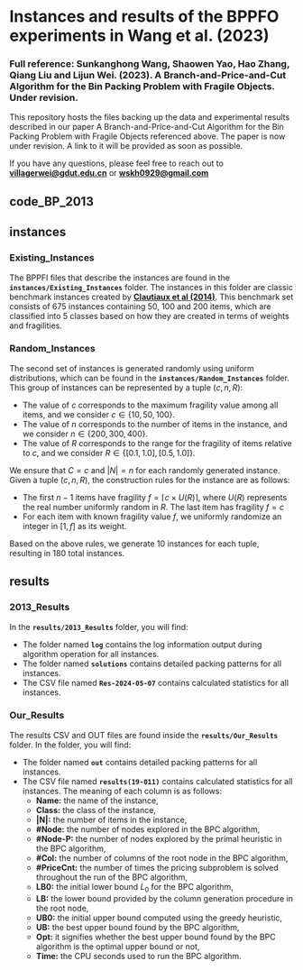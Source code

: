 # Instances and results of the BPPFO experiments in Wang et al. (2023)

### Full reference: Sunkanghong Wang, Shaowen Yao, Hao Zhang, Qiang Liu and Lijun Wei. (2023). A Branch-and-Price-and-Cut Algorithm for the Bin Packing Problem with Fragile Objects. Under revision.

This repository hosts the files backing up the data and experimental results described in our paper A Branch-and-Price-and-Cut Algorithm for the Bin Packing Problem with Fragile Objects referenced above. The paper is now under revision. A link to it will be provided as soon as possible.

If you have any questions, please feel free to reach out to **[villagerwei@gdut.edu.cn](mailto:villagerwei@gdut.edu.cn)** or **[wskh0929@gmail.com](mailto:wskh0929@gmail.com)**

## code_BP_2013



## instances
### Existing_Instances

The BPPFI files that describe the instances are found in the **`instances/Existing_Instances`** folder. The instances in this folder are classic benchmark instances created by [**Clautiaux et al (2014)**](https://doi.org/10.1016/j.dam.2012.04.010). This benchmark set consists of 675 instances containing 50, 100 and 200 items, which are classified into 5 classes based on how they are created in terms of weights and fragilities.

### Random_Instances

The second set of instances is generated randomly using uniform distributions, which can be found in the **`instances/Random_Instances`** folder. This group of instances can be represented by a tuple $(c,n,R)$:

- The value of $c$ corresponds to the maximum fragility value among all items, and we consider $c\in \{10,50,100\}$.
- The value of $n$ corresponds to the number of items in the instance, and we consider $n\in \{200,300,400\}$.
- The value of $R$ corresponds to the range for the fragility of items relative to $c$, and we consider $R\in \{[0.1,1.0],[0.5,1.0]\}$.

We ensure that $C=c$ and $|N|=n$ for each randomly generated instance. Given a tuple $(c,n,R)$, the construction rules for the instance are as follows:

- The first $n-1$ items have fragility $f = \lceil c \times U(R) \rceil$, where $U(R)$ represents the real number uniformly random in $R$. The last item has fragility $f=c$
- For each item with known fragility value $f$, we uniformly randomize an integer in $[1,f]$ as its weight.

Based on the above rules, we generate $10$ instances for each tuple, resulting in $180$ total instances.

## results

### 2013_Results

In the **`results/2013_Results`** folder, you will find:

- The folder named **``log``** contains the log information output during algorithm operation for all instances.
- The folder named **``solutions``** contains detailed packing patterns for all instances. 
- The CSV file named **``Res-2024-05-07``** contains calculated statistics for all instances.

### Our_Results

The results CSV and OUT files are found inside the **`results/Our_Results`** folder. In the folder, you will find:

- The folder named **``out``** contains detailed packing patterns for all instances.
- The CSV file named **``results(19-011)``** contains calculated statistics for all instances. The meaning of each column is as follows:
  - **Name:** the name of the instance,
  - **Class:** the class of the instance,
  - **|N|:** the number of items in the instance,
  - **#Node:** the number of nodes explored in the BPC algorithm,
  - **#Node-P:** the number of nodes explored by the primal heuristic in the BPC algorithm,
  - **#Col:** the number of columns of the root node in the BPC algorithm,
  - **#PriceCnt:** the number of times the pricing subproblem is solved throughout the run of the BPC algorithm,
  - **LB0:** the initial lower bound $L_0$ for the BPC algorithm,
  - **LB:** the lower bound provided by the column generation procedure in the root node,
  - **UB0:** the initial upper bound computed using the greedy heuristic,
  - **UB:** the best upper bound found by the BPC algorithm,
  - **Opt:** it signifies whether the best upper bound found by the BPC algorithm is the optimal upper bound or not,
  - **Time:** the CPU seconds used to run the BPC algorithm.
